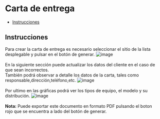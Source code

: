 
# Carta de entrega
 - [Instrucciones](#head1)

## <a name="head1">Instrucciones</a>
Para crear la carta de entrega es necesario seleccionar el sitio de la lista desplegable y pulsar en el botón de generar.
![image](/images/docs/inventory/Carta1.png)<br><br>
En la siguiente sección puede actualizar los datos del cliente en el caso de que sean incorrectos.<br>También podrá observar a detalle los datos de la carta, tales como responsable,dirección,teléfono,etc.
![image](/images/docs/inventory/Carta2.png)<br><br>
Por ultimo en las gráficas podrá ver los tipos de equipo, el modelo y su distribución.
![image](/images/docs/inventory/Carta3.png)<br><br>
**Nota:** Puede exportar este documento en formato PDF pulsando el boton rojo que se encuentra a lado del botón de generar.
